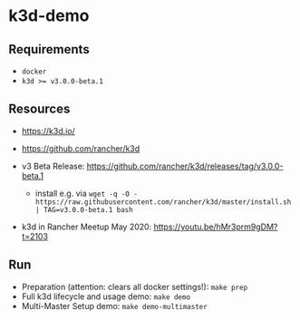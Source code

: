 # k3d-demo

## Requirements

- `docker`
- `k3d >= v3.0.0-beta.1`

## Resources

- https://k3d.io/
- https://github.com/rancher/k3d
- v3 Beta Release: https://github.com/rancher/k3d/releases/tag/v3.0.0-beta.1
  - install e.g. via `wget -q -O - https://raw.githubusercontent.com/rancher/k3d/master/install.sh | TAG=v3.0.0-beta.1 bash`
  
- k3d in Rancher Meetup May 2020: https://youtu.be/hMr3prm9gDM?t=2103

## Run

- Preparation (attention: clears all docker settings!): `make prep`
- Full k3d lifecycle and usage demo: `make demo`
- Multi-Master Setup demo: `make demo-multimaster`
